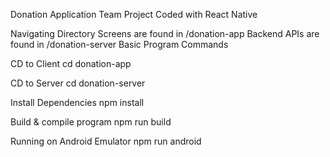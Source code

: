 Donation  Application
Team Project Coded with React Native

Navigating Directory
Screens are found in /donation-app
Backend APIs are found in /donation-server
Basic Program Commands

CD to Client
cd donation-app

CD to Server
cd donation-server

Install Dependencies
npm install

Build & compile program
npm run build

Running on Android Emulator
npm run android


